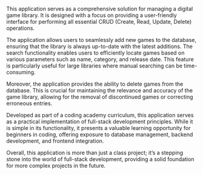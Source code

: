 This application serves as a comprehensive solution for managing a digital game library. It is designed with a focus on providing a user-friendly interface for performing all essential CRUD (Create, Read, Update, Delete) operations.

The application allows users to seamlessly add new games to the database, ensuring that the library is always up-to-date with the latest additions. The search functionality enables users to efficiently locate games based on various parameters such as name, category, and release date. This feature is particularly useful for large libraries where manual searching can be time-consuming.

Moreover, the application provides the ability to delete games from the database. This is crucial for maintaining the relevance and accuracy of the game library, allowing for the removal of discontinued games or correcting erroneous entries.

Developed as part of a coding academy curriculum, this application serves as a practical implementation of full-stack development principles. While it is simple in its functionality, it presents a valuable learning opportunity for beginners in coding, offering exposure to database management, backend development, and frontend integration.

Overall, this application is more than just a class project; it’s a stepping stone into the world of full-stack development, providing a solid foundation for more complex projects in the future.
